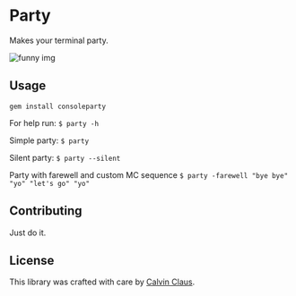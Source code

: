 # Party
Makes your terminal party. 

![funny img](http://i.giphy.com/gpivFuK6iE3hS.gif)

## Usage

`gem install consoleparty`

For help run: 
`$ party -h`

Simple party:
`$ party`

Silent party:
`$ party --silent`

Party with farewell and custom MC sequence
`$ party -farewell "bye bye" "yo" "let's go" "yo"`

## Contributing

Just do it. 


## License

This library was crafted with care by [Calvin Claus](https://twitter.com/calvin_claus).

